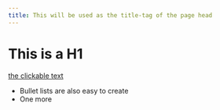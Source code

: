 ```yaml
---
title: This will be used as the title-tag of the page head
---
```


# This is a H1

[the clickable text](http://elektro.ft.unsoed.ac.id)

* Bullet lists are also easy to create
* One more
